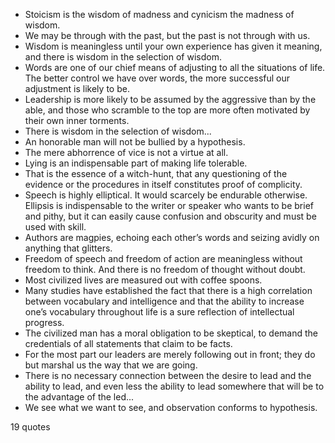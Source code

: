  - Stoicism is the wisdom of madness and cynicism the madness of wisdom.
 - We may be through with the past, but the past is not through with us.
 - Wisdom is meaningless until your own experience has given it meaning, and there is wisdom in the selection of wisdom.
 - Words are one of our chief means of adjusting to all the situations of life. The better control we have over words, the more successful our adjustment is likely to be.
 - Leadership is more likely to be assumed by the aggressive than by the able, and those who scramble to the top are more often motivated by their own inner torments.
 - There is wisdom in the selection of wisdom...
 - An honorable man will not be bullied by a hypothesis.
 - The mere abhorrence of vice is not a virtue at all.
 - Lying is an indispensable part of making life tolerable.
 - That is the essence of a witch-hunt, that any questioning of the evidence or the procedures in itself constitutes proof of complicity.
 - Speech is highly elliptical. It would scarcely be endurable otherwise. Ellipsis is indispensable to the writer or speaker who wants to be brief and pithy, but it can easily cause confusion and obscurity and must be used with skill.
 - Authors are magpies, echoing each other’s words and seizing avidly on anything that glitters.
 - Freedom of speech and freedom of action are meaningless without freedom to think. And there is no freedom of thought without doubt.
 - Most civilized lives are measured out with coffee spoons.
 - Many studies have established the fact that there is a high correlation between vocabulary and intelligence and that the ability to increase one’s vocabulary throughout life is a sure reflection of intellectual progress.
 - The civilized man has a moral obligation to be skeptical, to demand the credentials of all statements that claim to be facts.
 - For the most part our leaders are merely following out in front; they do but marshal us the way that we are going.
 - There is no necessary connection between the desire to lead and the ability to lead, and even less the ability to lead somewhere that will be to the advantage of the led...
 - We see what we want to see, and observation conforms to hypothesis.

19 quotes